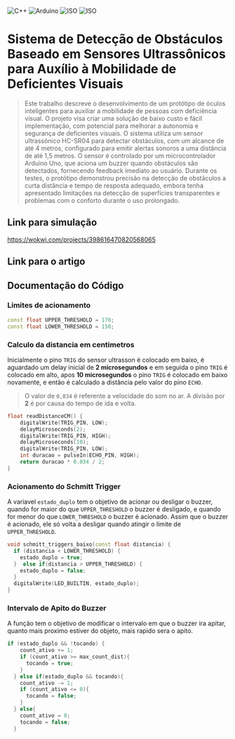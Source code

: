![C++](https://img.shields.io/badge/Linguagem-C++-green.svg)
![Arduino](https://img.shields.io/badge/IDE-Arduino-informational)
![ISO](https://img.shields.io/badge/ISO-Linux-blueviolet)
![ISO](https://img.shields.io/badge/ISO-Windows-blueviolet)

# Sistema de Detecção de Obstáculos Baseado em Sensores Ultrassônicos para Auxílio à Mobilidade de Deficientes Visuais

> Este trabalho descreve o desenvolvimento de um protótipo de óculos inteligentes para auxiliar a mobilidade de pessoas com deficiência visual. O projeto visa criar uma solução de baixo custo e fácil implementação, com potencial para melhorar a autonomia e segurança de deficientes visuais. O sistema utiliza um sensor ultrassônico HC-SR04 para detectar obstáculos, com um alcance de até 4 metros, configurado para emitir alertas sonoros a uma distância de até 1,5 metros. O sensor é controlado por um microcontrolador Arduino Uno, que aciona um buzzer quando obstáculos são detectados, fornecendo feedback imediato ao usuário. Durante os testes, o protótipo demonstrou precisão na detecção de obstáculos a curta distância e tempo de resposta adequado, embora tenha apresentado limitações na detecção de superfícies transparentes e problemas com o conforto durante o uso prolongado.

## Link para simulação

https://wokwi.com/projects/398616470820568065

## Link para o artigo



## Documentação do Código

### Limites de acionamento

```cpp
const float UPPER_THRESHOLD = 170;
const float LOWER_THRESHOLD = 150;
```

### Calculo da distancia em centimetros

Inicialmente o pino `TRIG` do sensor ultrasson é colocado em baixo, é aguardado um delay inicial de **2 microsegundos** e em seguida o pino `TRIG` é colocado em alto, apos **10 microsegundos** o pino `TRIG` é colocado em baixo novamente, e então é calculado a distância pelo valor do pino `ECHO`.

> O valor de `0,034` é referente a velocidade do som no ar. A divisão por **2** é por causa do tempo de ida e volta.

```cpp
float readDistanceCM() {
	digitalWrite(TRIG_PIN, LOW);
	delayMicroseconds(2);
	digitalWrite(TRIG_PIN, HIGH);
	delayMicroseconds(10);
	digitalWrite(TRIG_PIN, LOW);
	int duracao = pulseIn(ECHO_PIN, HIGH);
	return duracao * 0.034 / 2;
}
```

### Acionamento do Schmitt Trigger

A variavel `estado_duplo` tem o objetivo de acionar ou desligar o buzzer, quando for maior do que `UPPER_THRESHOLD` o buzzer é desligado, e quando for menor do que `LOWER_THRESHOLD` o buzzer é acionado. Assim que o buzzer é acionado, ele só volta a desligar quando atingir o limite de `UPPER_THRESHOLD`.

```cpp
void schmitt_triggers_baixo(const float distancia) {
  if (distancia < LOWER_THRESHOLD) {
    estado_duplo = true;
  }  else if(distancia > UPPER_THRESHOLD) {
    estado_duplo = false;
  }
  digitalWrite(LED_BUILTIN, estado_duplo);
}
```

### Intervalo de Apito do Buzzer

A função tem o objetivo de modificar o intervalo em que o buzzer ira apitar, quanto mais proximo estiver do objeto, mais rapido sera o apito.

```cpp
if (estado_duplo && !tocando) {
    count_ativo += 1;
    if (count_ativo >= max_count_dist){
      tocando = true;
    }
  } else if(estado_duplo && tocando){
    count_ativo -= 1;
    if (count_ativo <= 0){
      tocando = false;
    }
  } else{
    count_ativo = 0;
    tocando = false;
  }
```
